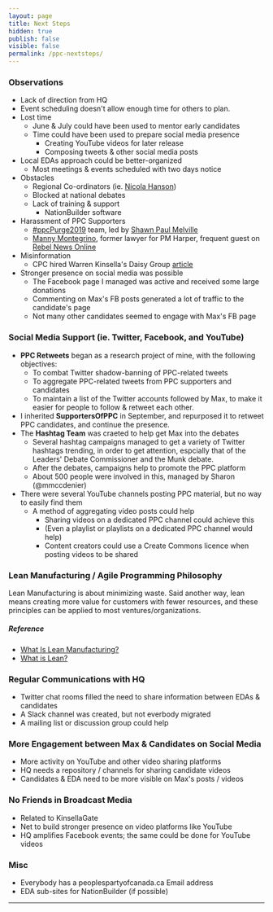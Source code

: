 ```yaml
---
layout: page
title: Next Steps
hidden: true
publish: false
visible: false
permalink: /ppc-nextsteps/
---
```


### Observations
- Lack of direction from HQ
- Event scheduling doesn't allow enough time for others to plan.
- Lost time
    - June & July could have been used to mentor early candidates
    - Time could have been used to prepare social media presence
        - Creating YouTube videos for later release
        - Composing tweets & other social media posts
- Local EDAs approach could be better-organized
    - Most meetings & events scheduled with two days notice
- Obstacles
    - Regional Co-ordinators (ie. [Nicola Hanson][1])
    - Blocked at national debates
    - Lack of training & support
        - NationBuilder software
- Harassment of PPC Supporters
    - [#ppcPurge2019][6] team, led by [Shawn Paul Melville][2]
    - [Manny Montegrino][3], former lawyer for PM Harper, frequent guest on [Rebel News Online][7]
- Misinformation
    - CPC hired Warren Kinsella's Daisy Group [article][10]
- Stronger presence on social media was possible
	- The Facebook page I managed was active and received some large donations
	- Commenting on Max's FB posts generated a lot of traffic to the candidate's page
	- Not many other candidates seemed to engage with Max's FB page

### Social Media Support (ie. Twitter, Facebook, and YouTube)
- **PPC Retweets** began as a research project of mine, with the following objectives:
	- To combat Twitter shadow-banning of PPC-related tweets
	- To aggregate PPC-related tweets from PPC supporters and candidates
	- To maintain a list of the Twitter accounts followed by Max, to make it easier for people to follow & retweet each other.
- I inherited **SupportersOfPPC** in September, and repurposed it to retweet PPC candidates, and continue the presence.
- The **Hashtag Team** was craeted to help get Max into the debates
	- Several hashtag campaigns managed to get a variety of Twitter hashtags trending, in order to get attention, espcially that of the Leaders' Debate Commissioner and the Munk debate.
	- After the debates, campaigns help to promote the PPC platform
	- About 500 people were involved in this, managed by Sharon (@mmccdenier)
- There were several YouTube channels posting PPC material, but no way to easily find them
	- A method of aggregating video posts could help
		- Sharing videos on a dedicated PPC channel could achieve this
		- (Even a playlist or playlists on a dedicated PPC channel would help)
		- Content creators could use a Create Commons licence when posting videos to be shared

### Lean Manufacturing / Agile Programming Philosophy
Lean Manufacturing is about minimizing waste.  Said another way, lean means
creating more value for customers with fewer resources, and these principles
can be applied to most ventures/organizations.

##### Reference
- [What Is Lean Manufacturing?][8]
- [What is Lean?][9]

### Regular Communications with HQ
- Twitter chat rooms filled the need to share information between EDAs & candidates
- A Slack channel was created, but not everbody migrated
- A mailing list or discussion group could help

### More Engagement between Max & Candidates on Social Media
- More activity on YouTube and other video sharing platforms
- HQ needs a repository / channels for sharing candidate videos
- Candidates & EDA need to be more visible on Max's posts / videos

### No Friends in Broadcast Media
- Related to KinsellaGate
- Net to build stronger presence on video platforms like YouTube
- HQ amplifies Facebook events; the same could be done for YouTube videos

### Misc
- Everybody has a peoplespartyofcanada.ca Email address
- EDA sub-sites for NationBuilder (if possible)

****


[1]: https://youtu.be/ybGAcA3lz7k
[2]: https://shawnpaulmelville.com/blog
[3]: https://www.twitter.com/@manny_ottawa
[4]: https://twitter.com/TrudeauMustGo19/status/1187836985345478657
[5]: https://scholars.wlu.ca/cgi/viewcontent.cgi?article=1012&context=soci_faculty
[6]: https://twitter.com/hashtag/ppcPurge2019
[7]: https://www.youtube.com/channel/UCGy6uV7yqGWDeUWTZzT3ZEg/search?query=Manny
[8]: https://www.projectmanager.com/blog/what-is-lean-manufacturing
[9]: https://www.lean.org/WhatsLean/
[10]: https://archive.fo/LUWYz#selection-2301.36-2301.37


